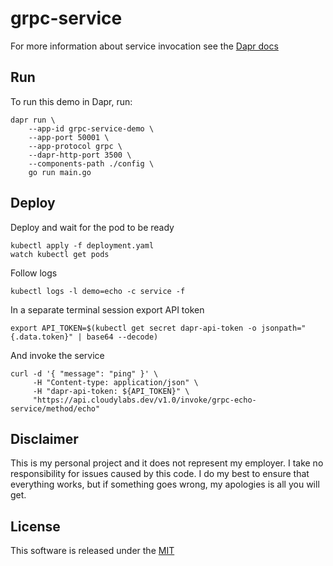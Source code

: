 # grpc-service

For more information about service invocation see the [Dapr docs](https://github.com/dapr/docs/tree/master/concepts/service-invocation)

## Run 

To run this demo in Dapr, run:

```shell
dapr run \
    --app-id grpc-service-demo \
    --app-port 50001 \
    --app-protocol grpc \
    --dapr-http-port 3500 \
    --components-path ./config \
    go run main.go
```

## Deploy

Deploy and wait for the pod to be ready 

```shell
kubectl apply -f deployment.yaml
watch kubectl get pods
```

Follow logs

```shell
kubectl logs -l demo=echo -c service -f
```

In a separate terminal session export API token

```shell
export API_TOKEN=$(kubectl get secret dapr-api-token -o jsonpath="{.data.token}" | base64 --decode)
```

And invoke the service

```shell
curl -d '{ "message": "ping" }' \
     -H "Content-type: application/json" \
     -H "dapr-api-token: ${API_TOKEN}" \
     "https://api.cloudylabs.dev/v1.0/invoke/grpc-echo-service/method/echo"
```

## Disclaimer

This is my personal project and it does not represent my employer. I take no responsibility for issues caused by this code. I do my best to ensure that everything works, but if something goes wrong, my apologies is all you will get.

## License

This software is released under the [MIT](./LICENSE)
